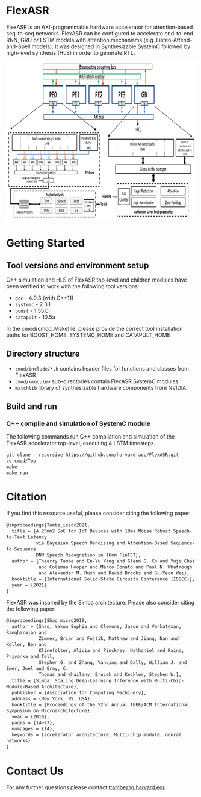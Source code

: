 FlexASR
========

FlexASR is an AXI-programmable hardware accelerator for attention-based seq-to-seq networks. FlexASR can be configured to accelerate end-to-end RNN, GRU or LSTM models with attention mechanisms (e.g. Listen-Attend-and-Spell models). It was designed in Synthesizable SystemC followed by high-level synthesis (HLS) in order to generate RTL. 

<img src="images/FlexASR_Arch.png" width="1100" height="425">

# Getting Started

## Tool versions and environment setup

C++ simulation and HLS of FlexASR top-level and children modules have been verified to work with the following tool versions:

* `gcc` - 4.9.3 (with C++11)
* `systemc` - 2.3.1
* `boost` - 1.55.0 
* `catapult` - 10.5a

In the cmod/cmod_Makefile, please provide the correct tool installation paths for BOOST_HOME, SYSTEMC_HOME and CATAPULT_HOME 

## Directory structure

* `cmod/include/*.h` contains header files for functions and classes from FlexASR
* `cmod/<module>` sub-directories contain FlexASR SystemC modules
* `matchlib` library of synthesizable hardware components from NVIDIA

## Build and run

### C++ compile and simulation of SystemC module

The following commands run C++ compilation and simulation of the FlexASR accelerator top-level, executing 4 LSTM timesteps.

    git clone --recursive https://github.com/harvard-acc/FlexASR.git
    cd cmod/Top
    make
    make run


# Citation

If you find this resource useful, please consider citing the following paper:
```
@inproceedings{Tambe_isscc2021,
  title = {A 25mm2 SoC for IoT Devices with 18ms Noise Robust Speech-to-Text Latency
           via Bayesian Speech Denoising and Attention-Based Sequence-to-Sequence
           DNN Speech Recognition in 16nm FinFET},
  author = {Thierry Tambe and En-Yu Yang and Glenn G. Ko and Yuji Chai
            and Coleman Hooper and Marco Donato and Paul N. Whatmough 
            and Alexander M. Rush and David Brooks and Gu-Yeon Wei},
  booktitle = {International Solid-State Circuits Conference (ISSCC)},
  year = {2021}
}
```
FlexASR was inspired by the Simba architecture. Please also consider citing the following paper:  
```
@inproceedings{Shao_micro2019, 
  author = {Shao, Yakun Sophia and Clemons, Jason and Venkatesan, Rangharajan and
            Zimmer, Brian and Fojtik, Matthew and Jiang, Nan and Keller, Ben and
            Klinefelter, Alicia and Pinckney, Nathaniel and Raina, Priyanka and Tell,
            Stephen G. and Zhang, Yanqing and Dally, William J. and Emer, Joel and Gray, C.
            Thomas and Khailany, Brucek and Keckler, Stephen W.},
  title = {Simba: Scaling Deep-Learning Inference with Multi-Chip-Module-Based Architecture},
  publisher = {Association for Computing Machinery},
  address = {New York, NY, USA},
  booktitle = {Proceedings of the 52nd Annual IEEE/ACM International Symposium on Microarchitecture},
  year = {2019},
  pages = {14–27},
  numpages = {14},
  keywords = {accelerator architecture, Multi-chip module, neural networks}
}
```
# Contact Us
For any further questions please contact ttambe@g.harvard.edu
